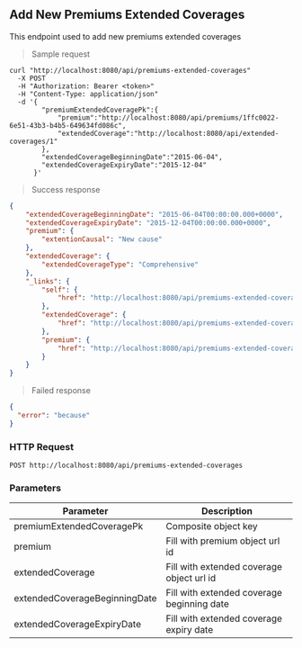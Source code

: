 ## Add New Premiums Extended Coverages

This endpoint used to add new premiums extended coverages

> Sample request

```shell
curl "http://localhost:8080/api/premiums-extended-coverages"
  -X POST
  -H "Authorization: Bearer <token>"
  -H "Content-Type: application/json"
  -d '{
        "premiumExtendedCoveragePk":{
            "premium":"http://localhost:8080/api/premiums/1ffc0022-6e51-43b3-b4b5-649634fd086c",
            "extendedCoverage":"http://localhost:8080/api/extended-coverages/1"
        },
        "extendedCoverageBeginningDate":"2015-06-04",
        "extendedCoverageExpiryDate":"2015-12-04"
      }'
```

> Success response

```json
{
    "extendedCoverageBeginningDate": "2015-06-04T00:00:00.000+0000",
    "extendedCoverageExpiryDate": "2015-12-04T00:00:00.000+0000",
    "premium": {
        "extentionCausal": "New cause"
    },
    "extendedCoverage": {
        "extendedCoverageType": "Comprehensive"
    },
    "_links": {
        "self": {
            "href": "http://localhost:8080/api/premiums-extended-coverages/1ffc0022-6e51-43b3-b4b5-649634fd086c@1"
        },
        "extendedCoverage": {
            "href": "http://localhost:8080/api/premiums-extended-coverages/1ffc0022-6e51-43b3-b4b5-649634fd086c@1/extendedCoverage"
        },
        "premium": {
            "href": "http://localhost:8080/api/premiums-extended-coverages/1ffc0022-6e51-43b3-b4b5-649634fd086c@1/premium"
        }
    }
}
```

> Failed response

```json
{
  "error": "because"
}
```

### HTTP Request

`POST http://localhost:8080/api/premiums-extended-coverages`

### Parameters

Parameter | Description
--------- | -----------
premiumExtendedCoveragePk | Composite object key
premium | Fill with premium object url id
extendedCoverage | Fill with extended coverage object url id
extendedCoverageBeginningDate | Fill with extended coverage beginning date
extendedCoverageExpiryDate | Fill with extended coverage expiry date